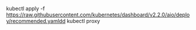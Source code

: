 kubectl apply -f https://raw.githubusercontent.com/kubernetes/dashboard/v2.2.0/aio/deploy/recommended.yamldd
kubectl proxy
